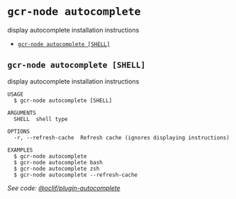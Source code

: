 `gcr-node autocomplete`
============================

display autocomplete installation instructions

* [`gcr-node autocomplete [SHELL]`](#gcr-node-autocomplete-shell)

## `gcr-node autocomplete [SHELL]`

display autocomplete installation instructions

```
USAGE
  $ gcr-node autocomplete [SHELL]

ARGUMENTS
  SHELL  shell type

OPTIONS
  -r, --refresh-cache  Refresh cache (ignores displaying instructions)

EXAMPLES
  $ gcr-node autocomplete
  $ gcr-node autocomplete bash
  $ gcr-node autocomplete zsh
  $ gcr-node autocomplete --refresh-cache
```

_See code: [@oclif/plugin-autocomplete](https://github.com/oclif/plugin-autocomplete/blob/v0.3.0/src/commands/autocomplete/index.ts)_
